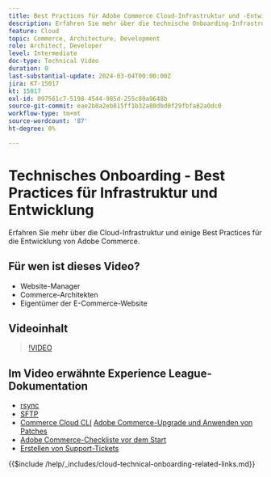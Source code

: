 ```yaml
---
title: Best Practices für Adobe Commerce Cloud-Infrastruktur und -Entwicklung
description: Erfahren Sie mehr über die technische Onboarding-Infrastruktur und die Best Practices für die Entwicklung in Adobe Commerce Cloud.
feature: Cloud
topic: Commerce, Architecture, Development
role: Architect, Developer
level: Intermediate
doc-type: Technical Video
duration: 0
last-substantial-update: 2024-03-04T00:00:00Z
jira: KT-15017
kt: 15017
exl-id: 097561c7-5198-4544-985d-255c80a9648b
source-git-commit: eae2b8a2eb815ff1b32a80dbd0f29fbfa82a0dc0
workflow-type: tm+mt
source-wordcount: '87'
ht-degree: 0%

---
```


# Technisches Onboarding - Best Practices für Infrastruktur und Entwicklung

Erfahren Sie mehr über die Cloud-Infrastruktur und einige Best Practices für die Entwicklung von Adobe Commerce.

## Für wen ist dieses Video?

- Website-Manager
- Commerce-Architekten
- Eigentümer der E-Commerce-Website

## Videoinhalt

>[!VIDEO](https://video.tv.adobe.com/v/3427679?learn=on)

## Im Video erwähnte Experience League-Dokumentation

- [rsync](https://experienceleague.adobe.com/docs/commerce-cloud-service/user-guide/develop/deploy/staging-production.html#migrate-files-using-rsync)
- [SFTP](https://experienceleague.adobe.com/docs/commerce-cloud-service/user-guide/develop/secure-connections.html#sftp)
- [Commerce Cloud CLI](https://experienceleague.adobe.com/docs/commerce-cloud-service/user-guide/dev-tools/cloud-cli/cloud-cli-overview.html)
  [Adobe Commerce-Upgrade und Anwenden von Patches](https://experienceleague.adobe.com/docs/commerce-cloud-service/user-guide/develop/upgrade/apply-patches.html)
- [Adobe Commerce-Checkliste vor dem Start](https://experienceleague.adobe.com/docs/commerce-cloud-service/user-guide/launch/checklist.html)
- [Erstellen von Support-Tickets](https://experienceleague.adobe.com/docs/commerce-knowledge-base/kb/help-center-guide/magento-help-center-user-guide.html)

{{$include /help/_includes/cloud-technical-onboarding-related-links.md}}
